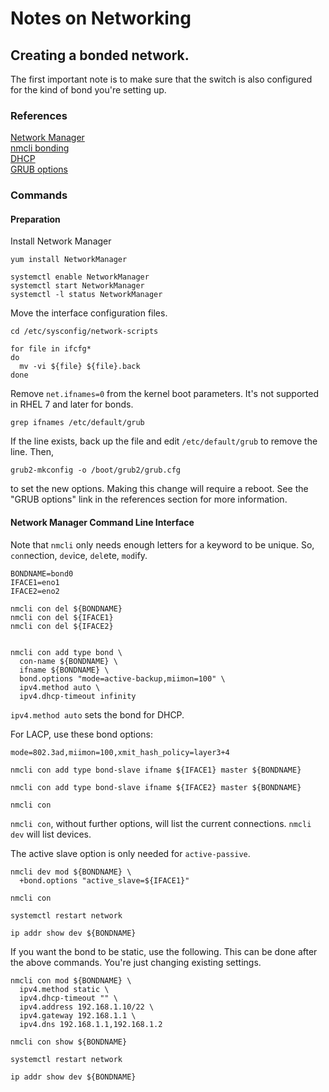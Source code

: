 # Notes on Networking

## Creating a bonded network.

The first important note is to make sure that the switch is also
configured for the kind of bond you're setting up.


### References
[Network Manager](https://access.redhat.com/documentation/en-us/red_hat_enterprise_linux/7/html/networking_guide/sec-starting_networkmanager)  
[nmcli bonding](https://www.thegeekdiary.com/centos-rhel-7-how-to-create-an-interface-bonding-nic-teaming-using-nmcli/)  
[DHCP](https://access.redhat.com/documentation/en-us/red_hat_enterprise_linux/7/html/networking_guide/configuring_the_dhcp_client_behavior)  
[GRUB options](https://www.thegeekdiary.com/centos-rhel-7-how-to-modify-the-kernel-command-line/)

### Commands

#### Preparation

Install Network Manager

```
yum install NetworkManager

systemctl enable NetworkManager
systemctl start NetworkManager
systemctl -l status NetworkManager
```

Move the interface configuration files.

```
cd /etc/sysconfig/network-scripts

for file in ifcfg*
do
  mv -vi ${file} ${file}.back
done
```

Remove `net.ifnames=0` from the kernel boot parameters. It's not
supported in RHEL 7 and later for bonds.

```
grep ifnames /etc/default/grub
```

If the line exists, back up the file and edit `/etc/default/grub` to
remove the line. Then,

```
grub2-mkconfig -o /boot/grub2/grub.cfg
```

to set the new options. Making this change will require a reboot. See
the "GRUB options" link in the references section for more information.



#### Network Manager Command Line Interface

Note that `nmcli` only needs enough letters for a keyword to be unique.
So, `con`nection, `dev`ice, `del`ete, `mod`ify.


```
BONDNAME=bond0
IFACE1=eno1
IFACE2=eno2

nmcli con del ${BONDNAME}
nmcli con del ${IFACE1}
nmcli con del ${IFACE2}


nmcli con add type bond \
  con-name ${BONDNAME} \
  ifname ${BONDNAME} \
  bond.options "mode=active-backup,miimon=100" \
  ipv4.method auto \
  ipv4.dhcp-timeout infinity
```

`ipv4.method auto` sets the bond for DHCP.

For LACP, use these bond options:

`mode=802.3ad,miimon=100,xmit_hash_policy=layer3+4`


```
nmcli con add type bond-slave ifname ${IFACE1} master ${BONDNAME}

nmcli con add type bond-slave ifname ${IFACE2} master ${BONDNAME}

nmcli con
```

`nmcli con`, without further options, will list the current connections.
`nmcli dev` will list devices.

The active slave option is only needed for `active-passive`.

```
nmcli dev mod ${BONDNAME} \
  +bond.options "active_slave=${IFACE1}"

nmcli con

systemctl restart network

ip addr show dev ${BONDNAME}
```

If you want the bond to be static, use the following. This can be done
after the above commands. You're just changing existing settings.

```
nmcli con mod ${BONDNAME} \
  ipv4.method static \
  ipv4.dhcp-timeout "" \
  ipv4.address 192.168.1.10/22 \
  ipv4.gateway 192.168.1.1 \
  ipv4.dns 192.168.1.1,192.168.1.2

nmcli con show ${BONDNAME}

systemctl restart network

ip addr show dev ${BONDNAME}
```

